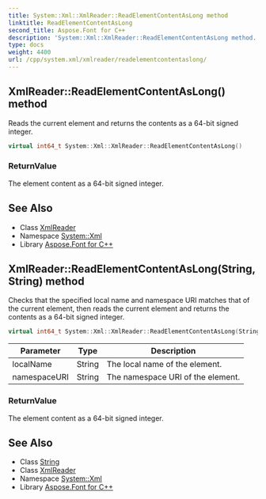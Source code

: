 ```yaml
---
title: System::Xml::XmlReader::ReadElementContentAsLong method
linktitle: ReadElementContentAsLong
second_title: Aspose.Font for C++
description: 'System::Xml::XmlReader::ReadElementContentAsLong method. Reads the current element and returns the contents as a 64-bit signed integer in C++.'
type: docs
weight: 4400
url: /cpp/system.xml/xmlreader/readelementcontentaslong/
---
```

## XmlReader::ReadElementContentAsLong() method


Reads the current element and returns the contents as a 64-bit signed integer.

```cpp
virtual int64_t System::Xml::XmlReader::ReadElementContentAsLong()
```


### ReturnValue

The element content as a 64-bit signed integer.

## See Also

* Class [XmlReader](../)
* Namespace [System::Xml](../../)
* Library [Aspose.Font for C++](../../../)
## XmlReader::ReadElementContentAsLong(String, String) method


Checks that the specified local name and namespace URI matches that of the current element, then reads the current element and returns the contents as a 64-bit signed integer.

```cpp
virtual int64_t System::Xml::XmlReader::ReadElementContentAsLong(String localName, String namespaceURI)
```


| Parameter | Type | Description |
| --- | --- | --- |
| localName | String | The local name of the element. |
| namespaceURI | String | The namespace URI of the element. |

### ReturnValue

The element content as a 64-bit signed integer.

## See Also

* Class [String](../../../system/string/)
* Class [XmlReader](../)
* Namespace [System::Xml](../../)
* Library [Aspose.Font for C++](../../../)
